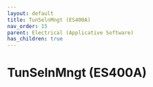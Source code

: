 ```yaml
---
layout: default
title: TunSelnMngt (ES400A)
nav_order: 15
parent: Electrical (Applicative Software)
has_children: true
---
```

# TunSelnMngt (ES400A)
